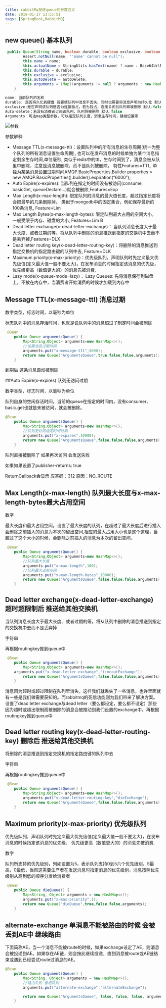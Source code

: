 ```yaml
---
title: rabbitMq投递queue的参数含义
date: 2019-01-17 13:55:51
tags: [SpringBoot,RabbitMQ]
---
```


## new queue() 基本队列

```java
 public Queue(String name, boolean durable, boolean exclusive, boolean autoDelete, Map<String, Object> arguments) {
        Assert.notNull(name, "'name' cannot be null");
        this.name = name;
        this.actualName = StringUtils.hasText(name) ? name : Base64UrlNamingStrategy.DEFAULT.generateName() + "_awaiting_declaration";
        this.durable = durable;
        this.exclusive = exclusive;
        this.autoDelete = autoDelete;
        this.arguments = (Map)(arguments != null ? arguments : new HashMap());
    }
```

```java
name: 当前队列的名称
durable: 是否持久化到硬盘 若要使队列中消息不丢失，同时也需要将消息声明为持久化 默认:true
exclusive:是否声明该队列是否为连接独占，若为独占，连接关闭后队列即被删除 默认:false
Auto-delete：若没有消费者订阅该队列，队列将被删除 默认:false
Arguments：可选map类型参数，可以指定队列长度，消息生存时间，镜相设置等 
```

<!--more-->

![参数](/img/2019-1-15/Arguments.png)

参数解释

* Message TTL(x-message-ttl)：设置队列中的所有消息的生存周期(统一为整个队列的所有消息设置生命周期), 也可以在发布消息的时候单独为某个消息指定剩余生存时间,单位毫秒, 类似于redis中的ttl，生存时间到了，消息会被从队里中删除，注意是消息被删除，而不是队列被删除， 特性Features=TTL, 单独为某条消息设置过期时间AMQP.BasicProperties.Builder properties = new AMQP.BasicProperties().builder().expiration(“6000”); 
* Auto Expire(x-expires): 当队列在指定的时间没有被访问(consume, basicGet, queueDeclare…)就会被删除,Features=Exp
* Max Length(x-max-length): 限定队列的消息的最大值长度，超过指定长度将会把最早的几条删除掉， 类似于mongodb中的固定集合，例如保存最新的100条消息, Feature=Lim
* Max Length Bytes(x-max-length-bytes): 限定队列最大占用的空间大小， 一般受限于内存、磁盘的大小, Features=Lim B
* Dead letter exchange(x-dead-letter-exchange)： 当队列消息长度大于最大长度、或者过期的等，将从队列中删除的消息推送到指定的交换机中去而不是丢弃掉,Features=DLX
* Dead letter routing key(x-dead-letter-routing-key)：将删除的消息推送到指定交换机的指定路由键的队列中去, Feature=DLK
* Maximum priority(x-max-priority)：优先级队列，声明队列时先定义最大优先级值(定义最大值一般不要太大)，在发布消息的时候指定该消息的优先级， 优先级更高（数值更大的）的消息先被消费,
* Lazy mode(x-queue-mode=lazy)： Lazy Queues: 先将消息保存到磁盘上，不放在内存中，当消费者开始消费的时候才加载到内存中



## Message TTL(x-message-ttl)  消息过期

数字类型，标志时间，以毫秒为单位

标志队列中的消息存活时间，也就是说队列中的消息超过了制定时间会被删除

```java
 @Bean
    public Queue argumentsQueue() {
        Map<String,Object> arguments=new HashMap<>();
        //设置消息过期时间
        arguments.put("x-message-ttl",5000);
        return new Queue("ArgumentsQueue",true,false,false,arguments);
    }
```

到期后 这条消息自动被删除



##Auto Expire(x-expires)  队列无访问过期

数字类型，标志时间，以毫秒为单位

队列自身的空闲存活时间，当前的queue在指定的时间内，没有consumer、basic.get也就是未被访问，就会被删除。

```java
@Bean
    public Queue argumentsQueue() {
        Map<String,Object> arguments=new HashMap<>();
        //队列无访问指定时间过期
        arguments.put("x-expires",10000);
        return new Queue("ArgumentsQueue",false,false,false,arguments);
    }
```

队列直接被删除了 如果再次访问 会发送失败 

如果如果设置了publisher-returns: true 

ReturnCallback会显示 应答码：312 原因：NO_ROUTE



## Max Length(x-max-length) 队列最大长度与x-max-length-bytes最大占用空间

数字

最大长度和最大占用空间，设置了最大长度的队列，在超过了最大长度后进行插入会删除之前插入的消息为本次的留出空间,相应的最大占用大小也是这个道理，当超过了这个大小的时候，会删除之前插入的消息为本次的留出空间。

```java
 @Bean
    public Queue argumentsQueue() {
        Map<String,Object> arguments=new HashMap<>();
        //队列最大长度
        arguments.put("x-max-length",100);
        //队列最大占用空间
        arguments.put("x-max-length-bytes",10000);
        return new Queue("ArgumentsQueue",false,false,false,arguments);
    }

```

## Dead letter exchange(x-dead-letter-exchange) 超时超限制后 推送给其他交换机

 当队列消息长度大于最大长度、或者过期的等，将从队列中删除的消息推送到指定的交换机中去而不是丢弃掉

字符串

再根据routingkey推到queue中

```java
 @Bean
    public Queue argumentsQueue() {
        Map<String,Object> arguments=new HashMap<>();
    arguments.put("x-dead-letter-exchange","timeoutExchange");
        return new Queue("ArgumentsQueue",false,false,false,arguments);
    }
```

消息因为超时或超过限制在队列里消失，这样我们就丢失了一些消息，也许里面就有一些是我们做需要获知的。而rabbitmq的死信功能则为我们带来了解决方案。设置了dead letter exchange与dead letter（要么都设定，要么都不设定）那些因为超时或超出限制而被删除的消息会被推动到我们设置的exchange中，再根据routingkey推到queue中



##  Dead letter routing key(x-dead-letter-routing-key) 删除后 推送给其他交换机

将删除的消息推送到指定交换机的指定路由键的队列中去

字符串

再根据routingkey推到queue中

```java
 @Bean
    public Queue argumentsQueue() {
        Map<String,Object> arguments=new HashMap<>();
        arguments.put("x-dead-letter-routing-key","dieExchange");
        return new Queue("ArgumentsQueue",false,false,false,arguments);
    }
```



## Maximum priority(x-max-priority) 优先级队列

优先级队列，声明队列时先定义最大优先级值(定义最大值一般不要太大)，在发布消息的时候指定该消息的优先级， 优先级更高（数值更大的）的消息先被消费,

数字

队列所支持的优先级别，列如设置为5，表示队列支持0到5六个优先级别，5最高，0最低，当然这需要生产者在发送消息时指定消息的优先级别，消息按照优先级别从高到低的顺序分发给消费者

```java
 @Bean
    public Queue dieQueue() {
        Map<String, Object> arguments = new HashMap<>();
        arguments.put("x-max-priority",1);
        return new Queue("dieQueue",true,false,false,arguments);
    }
```



## alternate-exchange  单消息不能被路由的时候 会被丢到AE中 继续路由 

下面简称AE，当一个消息不能被route的时候，如果exchange设定了AE，则消息会被投递到AE。如果存在AE链，则会按此继续投递，直到消息被route或AE链结束或遇到已经尝试route过消息的AE。

```java
@Bean
    public Queue argumentsQueue() {
        Map<String, Object> arguments = new HashMap<>();
        //路由失败 备用队列
        arguments.put("alternate-exchange","alternateExchange");

        return new Queue("ArgumentsQueue", false, false, false, arguments);
    }
```






